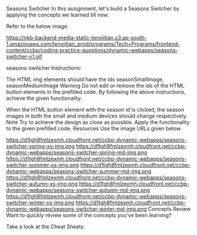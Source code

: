 Seasons Switcher
In this assignment, let's build a Seasons Switcher by applying the concepts we learned till now.

Refer to the below image.

https://nkb-backend-media-static-tenxiitian.s3.ap-south-1.amazonaws.com/tenxiitian_prod/programs/Tech+Programs/frontend-content/ccbp/coding-practice-questions/dynamic-webapps/seasons-switcher-v1.gif

seasons-switcher
Instructions:

The HTML img elements should have the ids seasonSmallImage, seasonMediumImage
Warning
Do not edit or remove the ids of the HTML button elements in the prefilled code.
By following the above instructions, achieve the given functionality.

When the HTML button element with the season id is clicked, the season images in both the small and medium devices should change respectively.
Note
Try to achieve the design as close as possible.
Apply the functionality to the given prefilled code.
Resources
Use the image URLs given below.

https://d1tgh8fmlzexmh.cloudfront.net/ccbp-dynamic-webapps/seasons-switcher-spring-xs-img.png
https://d1tgh8fmlzexmh.cloudfront.net/ccbp-dynamic-webapps/seasons-switcher-spring-md-img.png
https://d1tgh8fmlzexmh.cloudfront.net/ccbp-dynamic-webapps/seasons-switcher-summer-xs-img.png
https://d1tgh8fmlzexmh.cloudfront.net/ccbp-dynamic-webapps/seasons-switcher-summer-md-img.png
https://d1tgh8fmlzexmh.cloudfront.net/ccbp-dynamic-webapps/seasons-switcher-autumn-xs-img.png
https://d1tgh8fmlzexmh.cloudfront.net/ccbp-dynamic-webapps/seasons-switcher-autumn-md-img.png
https://d1tgh8fmlzexmh.cloudfront.net/ccbp-dynamic-webapps/seasons-switcher-winter-xs-img.png
https://d1tgh8fmlzexmh.cloudfront.net/ccbp-dynamic-webapps/seasons-switcher-winter-md-img.png
Concepts Review
Want to quickly review some of the concepts you’ve been learning?

Take a look at the Cheat Sheets.
